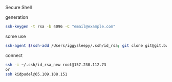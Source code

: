 Secure Shell

generation
```zsh
ssh-keygen -t rsa -b 4096 -C "email@example.com"
```

some use
```zsh
ssh-agent $(ssh-add /Users/iggysleepy/.ssh/id_rsa; git clone git@git.bwg-io.site:waterfall/payment-order-service.git``` 
```

connect
```zsh
ssh -i ~/.ssh/id_rsa_new root@157.230.112.73
or
ssh kidpudel@65.109.108.151
```

